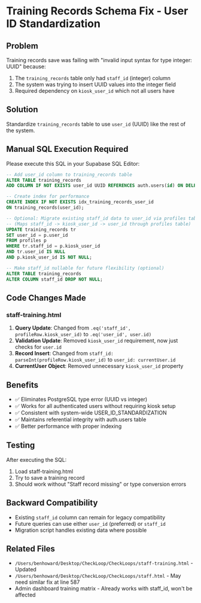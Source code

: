 # Training Records Schema Fix - User ID Standardization

## Problem
Training records save was failing with "invalid input syntax for type integer: UUID" because:
1. The `training_records` table only had `staff_id` (integer) column
2. The system was trying to insert UUID values into the integer field
3. Required dependency on `kiosk_user_id` which not all users have

## Solution
Standardize `training_records` table to use `user_id` (UUID) like the rest of the system.

## Manual SQL Execution Required

Please execute this SQL in your Supabase SQL Editor:

```sql
-- Add user_id column to training_records table
ALTER TABLE training_records 
ADD COLUMN IF NOT EXISTS user_id UUID REFERENCES auth.users(id) ON DELETE CASCADE;

-- Create index for performance
CREATE INDEX IF NOT EXISTS idx_training_records_user_id 
ON training_records(user_id);

-- Optional: Migrate existing staff_id data to user_id via profiles table
-- (Maps staff_id -> kiosk_user_id -> user_id through profiles table)
UPDATE training_records tr
SET user_id = p.user_id
FROM profiles p
WHERE tr.staff_id = p.kiosk_user_id 
AND tr.user_id IS NULL
AND p.kiosk_user_id IS NOT NULL;

-- Make staff_id nullable for future flexibility (optional)
ALTER TABLE training_records 
ALTER COLUMN staff_id DROP NOT NULL;
```

## Code Changes Made

### staff-training.html
1. **Query Update**: Changed from `.eq('staff_id', profileRow.kiosk_user_id)` to `.eq('user_id', user.id)`
2. **Validation Update**: Removed `kiosk_user_id` requirement, now just checks for `user.id`
3. **Record Insert**: Changed from `staff_id: parseInt(profileRow.kiosk_user_id)` to `user_id: currentUser.id`
4. **CurrentUser Object**: Removed unnecessary `kiosk_user_id` property

## Benefits
- ✅ Eliminates PostgreSQL type error (UUID vs integer)
- ✅ Works for all authenticated users without requiring kiosk setup
- ✅ Consistent with system-wide USER_ID_STANDARDIZATION
- ✅ Maintains referential integrity with auth.users table
- ✅ Better performance with proper indexing

## Testing
After executing the SQL:
1. Load staff-training.html
2. Try to save a training record
3. Should work without "Staff record missing" or type conversion errors

## Backward Compatibility
- Existing `staff_id` column can remain for legacy compatibility
- Future queries can use either `user_id` (preferred) or `staff_id`
- Migration script handles existing data where possible

## Related Files
- `/Users/benhoward/Desktop/CheckLoop/CheckLoops/staff-training.html` - Updated
- `/Users/benhoward/Desktop/CheckLoop/CheckLoops/staff.html` - May need similar fix at line 587
- Admin dashboard training matrix - Already works with staff_id, won't be affected